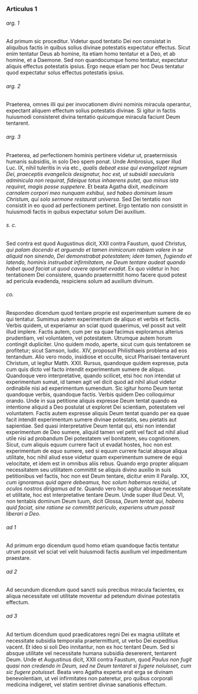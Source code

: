 ### Articulus 1

###### arg. 1
Ad primum sic proceditur. Videtur quod tentatio Dei non consistat in aliquibus factis in quibus solius divinae potestatis expectatur effectus. Sicut enim tentatur Deus ab homine, ita etiam homo tentatur et a Deo, et ab homine, et a Daemone. Sed non quandocumque homo tentatur, expectatur aliquis effectus potestatis ipsius. Ergo neque etiam per hoc Deus tentatur quod expectatur solus effectus potestatis ipsius.

###### arg. 2
Praeterea, omnes illi qui per invocationem divini nominis miracula operantur, expectant aliquem effectum solius potestatis divinae. Si igitur in factis huiusmodi consisteret divina tentatio quicumque miracula faciunt Deum tentarent.

###### arg. 3
Praeterea, ad perfectionem hominis pertinere videtur ut, praetermissis humanis subsidiis, in solo Deo spem ponat. Unde Ambrosius, super illud Luc. IX, nihil tuleritis in via etc., *qualis debeat esse qui evangelizat regnum Dei, praeceptis evangelicis designatur, hoc est, ut subsidii saecularis adminicula non requirat, fideique totus inhaerens putet, quo minus ista requiret, magis posse suppetere*. Et beata Agatha dixit, *medicinam carnalem corpori meo nunquam exhibui, sed habeo dominum Iesum Christum, qui solo sermone restaurat universa*. Sed Dei tentatio non consistit in eo quod ad perfectionem pertinet. Ergo tentatio non consistit in huiusmodi factis in quibus expectatur solum Dei auxilium.

###### s. c.
Sed contra est quod Augustinus dicit, XXII contra Faustum, quod *Christus, qui palam docendo et arguendo et tamen inimicorum rabiem valere in se aliquid non sinendo, Dei demonstrabat potestatem; idem tamen, fugiendo et latendo, hominis instruebat infirmitatem, ne Deum tentare audeat quando habet quod faciat ut quod cavere oportet evadat*. Ex quo videtur in hoc tentationem Dei consistere, quando praetermittit homo facere quod potest ad pericula evadenda, respiciens solum ad auxilium divinum.

###### co.
Respondeo dicendum quod tentare proprie est experimentum sumere de eo qui tentatur. Sumimus autem experimentum de aliquo et verbis et factis. Verbis quidem, ut experiamur an sciat quod quaerimus, vel possit aut velit illud implere. Factis autem, cum per ea quae facimus exploramus alterius prudentiam, vel voluntatem, vel potestatem. Utrumque autem horum contingit dupliciter. Uno quidem modo, aperte, sicut cum quis tentatorem se profitetur; sicut Samson, Iudic. XIV, proposuit Philisthaeis problema ad eos tentandum. Alio vero modo, insidiose et occulte, sicut Pharisaei tentaverunt Christum, ut legitur Matth. XXII. Rursus, quandoque quidem expresse, puta cum quis dicto vel facto intendit experimentum sumere de aliquo. Quandoque vero interpretative, quando scilicet, etsi hoc non intendat ut experimentum sumat, id tamen agit vel dicit quod ad nihil aliud videtur ordinabile nisi ad experimentum sumendum. Sic igitur homo Deum tentat quandoque verbis, quandoque factis. Verbis quidem Deo colloquimur orando. Unde in sua petitione aliquis expresse Deum tentat quando ea intentione aliquid a Deo postulat ut exploret Dei scientiam, potestatem vel voluntatem. Factis autem expresse aliquis Deum tentat quando per ea quae facit intendit experimentum sumere divinae potestatis, seu pietatis aut sapientiae. Sed quasi interpretative Deum tentat qui, etsi non intendat experimentum de Deo sumere, aliquid tamen vel petit vel facit ad nihil aliud utile nisi ad probandum Dei potestatem vel bonitatem, seu cognitionem. Sicut, cum aliquis equum currere facit ut evadat hostes, hoc non est experimentum de equo sumere, sed si equum currere faciat absque aliqua utilitate, hoc nihil aliud esse videtur quam experimentum sumere de equi velocitate, et idem est in omnibus aliis rebus. Quando ergo propter aliquam necessitatem seu utilitatem committit se aliquis divino auxilio in suis petitionibus vel factis, hoc non est Deum tentare, dicitur enim II Paralip. XX, *cum ignoramus quid agere debeamus, hoc solum habemus residui, ut oculos nostros dirigamus ad te*. Quando vero hoc agitur absque necessitate et utilitate, hoc est interpretative tentare Deum. Unde super illud Deut. VI, non tentabis dominum Deum tuum, dicit Glossa, *Deum tentat qui, habens quid faciat, sine ratione se committit periculo, experiens utrum possit liberari a Deo*.

###### ad 1
Ad primum ergo dicendum quod homo etiam quandoque factis tentatur utrum possit vel sciat vel velit huiusmodi factis auxilium vel impedimentum praestare.

###### ad 2
Ad secundum dicendum quod sancti suis precibus miracula facientes, ex aliqua necessitate vel utilitate moventur ad petendum divinae potestatis effectum.

###### ad 3
Ad tertium dicendum quod praedicatores regni Dei ex magna utilitate et necessitate subsidia temporalia praetermittunt, ut verbo Dei expeditius vacent. Et ideo si soli Deo innitantur, non ex hoc tentant Deum. Sed si absque utilitate vel necessitate humana subsidia desererent, tentarent Deum. Unde et Augustinus dicit, XXII contra Faustum, quod *Paulus non fugit quasi non credendo in Deum, sed ne Deum tentaret si fugere noluisset, cum sic fugere potuisset*. Beata vero Agatha experta erat erga se divinam benevolentiam, ut vel infirmitates non pateretur, pro quibus corporali medicina indigeret, vel statim sentiret divinae sanationis effectum.

